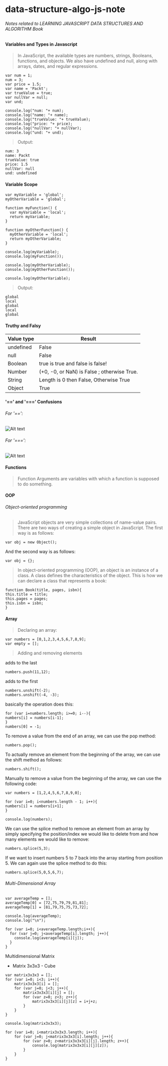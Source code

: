 # data-structure-algo-js-note
###### Notes related to LEARNING JAVASCRIPT DATA STRUCTURES AND ALGORITHM Book

#### Variables and Types in Javascript
> In JavaScript, the available types are numbers, strings, Booleans, functions, and objects. We also have undefined and
null, along with arrays, dates, and regular expressions.

```
var num = 1;
num = 3;
var price = 1.5;
var name = 'Packt';
var trueValue = true;
var nullVar = null;
var und;

console.log("num: "+ num);
console.log("name: "+ name);
console.log("trueValue: "+ trueValue);
console.log("price: "+ price);
console.log("nullVar: "+ nullVar);
console.log("und: "+ und);
```
> Output:
```
num: 3
name: Packt
trueValue: true
price: 1.5
nullVar: null
und: undefined
```
#### Variable Scope
```
var myVariable = 'global';
myOtherVariable = 'global';

function myFunction() {
  var myVariable = 'local';
  return myVariable;
}

function myOtherFunction() {
  myOtherVariable = 'local';
  return myOtherVariable;
}

console.log(myVariable);
console.log(myFunction());

console.log(myOtherVariable);
console.log(myOtherFunction());

console.log(myOtherVariable);
```
> Output:
```
global
local
global
local
global
```

#### Truthy and Falsy

| Value type | Result                                       |
| ---------- | -------------------------------------------- |
| undefined  | False                                        |
| null       | False                                        |
| Boolean    | true is true and false is false!             |
| Number     | (+0, -0, or NaN) is False ; otherwise True.  |
| String     | Length is 0 then False, Otherwise True       |
| Object     | True                                         |


#### '==' and '===' Confusions

###### For '==':
![Alt text](http://i.imgur.com/kaNMTus.png "Optional title")

###### For '===':
![Alt text](http://i.imgur.com/IgIovXL.png "Optional title")

#### Functions

> Function Arguments are variables with which a function is supposed to do something.

#### OOP
###### Object-oriented programming

> JavaScript objects are very simple collections of name-value pairs. There are two ways of creating a simple object in JavaScript. The first way is as follows:
```
var obj = new Object();
```
And the second way is as follows:
```
var obj = {};
```
> In object-oriented programming (OOP), an object is an instance of a class. A class defines the characteristics of the object. This is how we can declare a class that represents a book:
```
function Book(title, pages, isbn){
this.title = title;
this.pages = pages;
this.isbn = isbn;
}
```
#### Array
> Declaring an array:
```
var numbers = [0,1,2,3,4,5,6,7,8,9];
var empty = [];
```
> Adding and removing elements

adds to the last
```
numbers.push(11,12);
```
adds to the first
```
numbers.unshift(-2);
numbers.unshift(-4, -3);
```
basically the operation does this:
```
for (var i=numbers.length; i>=0; i--){
numbers[i] = numbers[i-1];
}
numbers[0] = -1;
```
To remove a value from the end of an array, we can use the pop method:
```
numbers.pop();
```
To actually remove an element from the beginning of the array, we can use the shift
method as follows:
```
numbers.shift();
```
Manually to remove a value from the beginning of the array, we can use the following code:
```
var numbers = [1,2,4,5,6,7,8,9,0];

for (var i=0; i<numbers.length - 1; i++){
numbers[i] = numbers[i+1];
}

console.log(numbers);
```
We can use the splice method to remove an element from an array by simply
specifying the position/index we would like to delete from and how many
elements we would like to remove:
```
numbers.splice(5,3);
```
If we want to insert numbers 5 to 7 back into the array starting from
position 5. We can again use the splice method to do this:
```
numbers.splice(5,0,5,6,7);
```
###### Multi-Dimensional Array
```
var averageTemp = [];
averageTemp[0] = [72,75,79,79,81,81];
averageTemp[1] = [81,79,75,75,73,72];

console.log(averageTemp);
console.log("\n");

for (var i=0; i<averageTemp.length;i++){
  for (var j=0; j<averageTemp[i].length; j++){
    console.log(averageTemp[i][j]);
  }
}
```
Multidimensional Matrix
- Matrix 3x3x3 - Cube
```
var matrix3x3x3 = [];
for (var i=0; i<3; i++){
    matrix3x3x3[i] = [];
    for (var j=0; j<3; j++){
        matrix3x3x3[i][j] = [];
        for (var z=0; z<3; z++){
            matrix3x3x3[i][j][z] = i+j+z;
        }
    }
}

console.log(matrix3x3x3);

for (var i=0; i<matrix3x3x3.length; i++){
    for (var j=0; j<matrix3x3x3[i].length; j++){
        for (var z=0; z<matrix3x3x3[i][j].length; z++){
            console.log(matrix3x3x3[i][j][z]);
        }
    }
}
```
